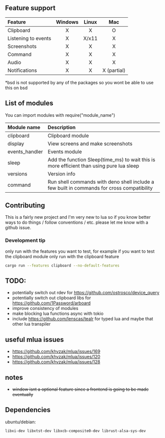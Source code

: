 ## Feature support

| Feature             | Windows | Linux |     Mac     |
| :------------------ | :-----: | :---: | :---------: |
| Clipboard           |    X    |   X   |      O      |
| Listening to events |    X    | X/x11 |      X      |
| Screenshots         |    X    |   X   |      X      |
| Command             |    X    |   X   |      X      |
| Audio               |    X    |   X   |      X      |
| Notifications       |    X    |   X   | X (partial) |

\*bsd is not supported by any of the packages so you wont be able to use this on bsd

## List of modules

You can import modules with require("module_name")

| Module name    | Description                                                                                |
| :------------- | :----------------------------------------------------------------------------------------- |
| clipboard      | Clipboard module                                                                           |
| display        | View screens and make screenshots                                                          |
| events_handler | Events module                                                                              |
| sleep          | Add the function Sleep(time_ms) to wait this is more efficient than using pure lua sleep   |
| versions       | Version info                                                                               |
| command        | Run shell commands with deno shell include a few built in commands for cross compatibility |

## Contributing

This is a fairly new project and I'm very new to lua so if you know better ways to do things / follow conventions / etc. please let me know with a github issue.

### Development tip

only run with the features you want to test, for example if you want to test the clipboard module only run with the clipboard feature

```sh
cargo run --features clipboard --no-default-features
```

## TODO:

- potentially switch out rdev for https://github.com/ostrosco/device_query
- potentially switch out clipboard libs for https://github.com/1Password/arboard
- improve consistency of modules
- make blocking lua functions async with tokio
- include https://github.com/lenscas/tealr for typed lua and maybe that other lua transpiler

## useful mlua issues

- https://github.com/khvzak/mlua/issues/169
- https://github.com/khvzak/mlua/issues/120
- https://github.com/khvzak/mlua/issues/128

## notes

- ~~window isnt a optional feature since a frontend is going to be made eventually~~

## Dependencies

ubuntu/debian:

```sh
libxi-dev libxtst-dev libxcb-composite0-dev librust-alsa-sys-dev
```
